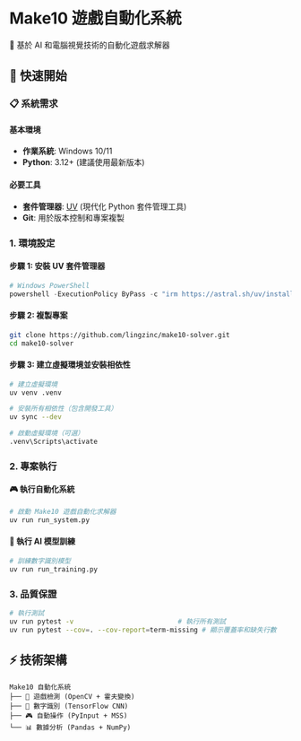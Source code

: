 # Make10 遊戲自動化系統

🎯 基於 AI 和電腦視覺技術的自動化遊戲求解器

## 🚀 快速開始

### 📋 系統需求

#### 基本環境
- **作業系統**: Windows 10/11
- **Python**: 3.12+ (建議使用最新版本)

#### 必要工具
- **套件管理器**: [UV](https://docs.astral.sh/uv/) (現代化 Python 套件管理工具)
- **Git**: 用於版本控制和專案複製

### 1. 環境設定

#### 步驟 1: 安裝 UV 套件管理器
```powershell
# Windows PowerShell
powershell -ExecutionPolicy ByPass -c "irm https://astral.sh/uv/install.ps1 | iex"
```

#### 步驟 2: 複製專案
```bash
git clone https://github.com/lingzinc/make10-solver.git
cd make10-solver
```

#### 步驟 3: 建立虛擬環境並安裝相依性
```bash
# 建立虛擬環境
uv venv .venv

# 安裝所有相依性（包含開發工具）
uv sync --dev

# 啟動虛擬環境（可選）
.venv\Scripts\activate
```

### 2. 專案執行

#### 🎮 執行自動化系統
```bash
# 啟動 Make10 遊戲自動化求解器
uv run run_system.py
```

#### 🧠 執行 AI 模型訓練
```bash
# 訓練數字識別模型
uv run run_training.py
```

### 3. 品質保證

```bash
# 執行測試
uv run pytest -v                          # 執行所有測試
uv run pytest --cov=. --cov-report=term-missing # 顯示覆蓋率和缺失行數
```

## ⚡ 技術架構

```
Make10 自動化系統
├── 🎯 遊戲檢測 (OpenCV + 霍夫變換)
├── 🧠 數字識別 (TensorFlow CNN)
├── 🎮 自動操作 (PyInput + MSS)
└── 📊 數據分析 (Pandas + NumPy)
```
